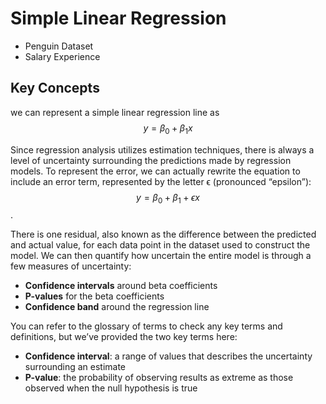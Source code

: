 # Simple Linear Regression

- Penguin Dataset
- Salary Experience 

## Key Concepts

we can represent a simple linear regression line as $$y = \beta_0 + \beta_1 x$$

Since regression analysis utilizes estimation techniques, there is always a level of uncertainty surrounding the predictions made by regression models. To represent the error, we can actually rewrite the equation to include an error term, represented by the letter 
ϵ (pronounced “epsilon”): $$y = \beta_0 + \beta_1 + \epsilon x$$.

There is one residual, also known as the difference between the predicted and actual value, for each data point in the dataset used to construct the model. We can then quantify how uncertain the entire model is through a few measures of uncertainty:

- **Confidence intervals** around beta coefficients
- **P-values** for the beta coefficients
- **Confidence band** around the regression line

You can refer to the glossary of terms to check any key terms and definitions, but we’ve provided the two key terms here:

- **Confidence interval**: a range of values that describes the uncertainty surrounding an estimate
- **P-value**: the probability of observing results as extreme as those observed when the null hypothesis is true

